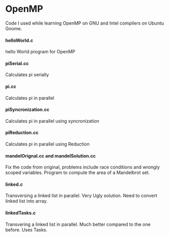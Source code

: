 # OpenMP
Code I used while learning OpenMP on GNU and Intel compilers on Ubuntu Gnome.

#### helloWorld.c
hello World program for OpenMP

#### piSerial.cc
Calculates pi serially

#### pi.cc
Calculates pi in parallel

#### piSyncronization.cc
Calculates pi in parallel using syncronization

#### piReduction.cc
Calculates pi in parallel using Reduction

#### mandelOrignal.cc and mandelSolution.cc
Fix the code from original, problems include race conditions and wrongly scoped variables. 
Program to compute the area of a  Mandelbrot set.

#### linked.c
Transversing a linked list in parallel. Very Ugly solution. Need to convert linked list into array.

#### linkedTasks.c
Transvering a linked list in parallel. Much better compared to the one before. Uses Tasks.
